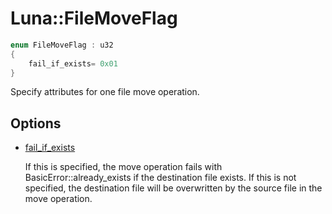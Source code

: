 # Luna::FileMoveFlag

```c++
enum FileMoveFlag : u32
{
    fail_if_exists= 0x01
}
```

Specify attributes for one file move operation. 

## Options
* [fail_if_exists](group___runtime_file_1gga1c21e7a50d0ce43bee48a939a2b7ab4baeec6644eec631f8435646e8695d32403.md)

    If this is specified, the move operation fails with BasicError::already_exists if the destination file exists. If this is not specified, the destination file will be overwritten by the source file in the move operation. 

